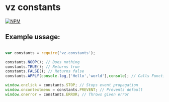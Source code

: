 # vz constants

[![NPM](https://nodei.co/npm/vz.constants.png?downloads=true)](https://nodei.co/npm/vz.constants/)

## Example ussage:

```javascript

var constants = require('vz.constants');

constants.NOOP(); // Does nothing
constants.TRUE(); // Returns true
constants.FALSE(); // Returns false
constants.APPLY(console.log,['Hello','world'],console); // Calls Function.apply with given arguments

window.onclick = constants.STOP; // Stops event propagation
window.oncontextmenu = constants.PREVENT; // Prevents default
window.onerror = constants.ERROR; // Throws given error

```

